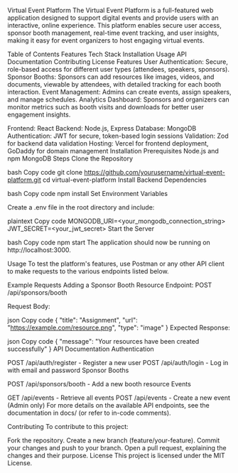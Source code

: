 Virtual Event Platform
The Virtual Event Platform is a full-featured web application designed to support digital events and provide users with an interactive, online experience. This platform enables secure user access, sponsor booth management, real-time event tracking, and user insights, making it easy for event organizers to host engaging virtual events.

Table of Contents
Features
Tech Stack
Installation
Usage
API Documentation
Contributing
License
Features
User Authentication: Secure, role-based access for different user types (attendees, speakers, sponsors).
Sponsor Booths: Sponsors can add resources like images, videos, and documents, viewable by attendees, with detailed tracking for each booth interaction.
Event Management: Admins can create events, assign speakers, and manage schedules.
Analytics Dashboard: Sponsors and organizers can monitor metrics such as booth visits and downloads for better user engagement insights.

Frontend: React
Backend: Node.js, Express
Database: MongoDB
Authentication: JWT for secure, token-based login sessions
Validation: Zod for backend data validation
Hosting: Vercel for frontend deployment, GoDaddy for domain management
Installation
Prerequisites
Node.js and npm
MongoDB
Steps
Clone the Repository

bash
Copy code
git clone https://github.com/yourusername/virtual-event-platform.git
cd virtual-event-platform
Install Backend Dependencies

bash
Copy code
npm install
Set Environment Variables

Create a .env file in the root directory and include:

plaintext
Copy code
MONGODB_URI=<your_mongodb_connection_string>
JWT_SECRET=<your_jwt_secret>
Start the Server

bash
Copy code
npm start
The application should now be running on http://localhost:3000.

Usage
To test the platform's features, use Postman or any other API client to make requests to the various endpoints listed below.

Example Requests
Adding a Sponsor Booth Resource
Endpoint: POST /api/sponsors/booth

Request Body:

json
Copy code
{
  "title": "Assignment",
  "url": "https://example.com/resource.png",
  "type": "image"
}
Expected Response:

json
Copy code
{
  "message": "Your resources have been created successfully"
}
API Documentation
Authentication

POST /api/auth/register - Register a new user
POST /api/auth/login - Log in with email and password
Sponsor Booths

POST /api/sponsors/booth - Add a new booth resource
Events

GET /api/events - Retrieve all events
POST /api/events - Create a new event (Admin only)
For more details on the available API endpoints, see the documentation in docs/ (or refer to in-code comments).

Contributing
To contribute to this project:

Fork the repository.
Create a new branch (feature/your-feature).
Commit your changes and push to your branch.
Open a pull request, explaining the changes and their purpose.
License
This project is licensed under the MIT License.